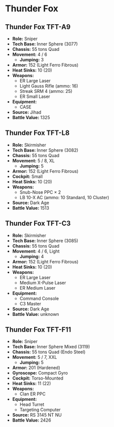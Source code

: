 # Thunder Fox
## Thunder Fox TFT-A9
- **Role:** Sniper
- **Tech Base:** Inner Sphere (3077)
- **Chassis:** 55 tons Quad
- **Movement:** 4 / 6
  - **Jumping:** 3
- **Armor:** 152 (Light Ferro Fibrous)
- **Heat Sinks:** 10 (20)
- **Weapons:**
  - ER Large Laser
  - Light Gauss Rifle (ammo: 16)
  - Streak SRM 4 (ammo: 25)
  - ER Small Laser
- **Equipment:**
  - CASE
- **Source:** Jihad
- **Battle Value:** 1325

## Thunder Fox TFT-L8
- **Role:** Skirmisher
- **Tech Base:** Inner Sphere (3082)
- **Chassis:** 55 tons Quad
- **Movement:** 5 / 8, XL
  - **Jumping:** 5
- **Armor:** 152 (Light Ferro Fibrous)
- **Cockpit:** Small
- **Heat Sinks:** 10 (20)
- **Weapons:**
  - Snub-Nose PPC × 2
  - LB 10-X AC (ammo: 10 Standard, 10 Cluster)
- **Source:** Dark Age
- **Battle Value:** 1513

## Thunder Fox TFT-C3
- **Role:** Skirmisher
- **Tech Base:** Inner Sphere (3085)
- **Chassis:** 55 tons Quad
- **Movement:** 4 / 6, Light
  - **Jumping:** 4
- **Armor:** 152 (Light Ferro Fibrous)
- **Heat Sinks:** 10 (20)
- **Weapons:**
  - ER Large Laser
  - Medium X-Pulse Laser
  - ER Medium Laser
- **Equipment:**
  - Command Console
  - C3 Master
- **Source:** Dark Age
- **Battle Value:** unknown

## Thunder Fox TFT-F11
- **Role:** Sniper
- **Tech Base:** Inner Sphere Mixed (3119)
- **Chassis:** 55 tons Quad (Endo Steel)
- **Movement:** 5 / 7, XXL
  - **Jumping:** 5
- **Armor:** 201 (Hardened)
- **Gyroscope:** Compact Gyro
- **Cockpit:** Torso-Mounted
- **Heat Sinks:** 11 (22)
- **Weapons:**
  - Clan ER PPC
- **Equipment:**
  - Head Turret
  - Targeting Computer
- **Source:** RS 3145 NT NU
- **Battle Value:** 2426

